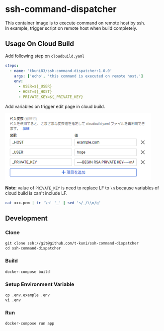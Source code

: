 # ssh-command-dispatcher

This container image is to execute command on remote host by ssh.  
In example, trigger script on remote host when build completely.  

## Usage On Cloud Build

Add following step on `cloudbuild.yaml`

```yaml
steps:
  - name: 'tkuni83/ssh-command-dispatcher:1.0.0'
    args: ['echo', 'this command is executed on remote host.']
    env:
      - USER=${_USER}
      - HOST=${_HOST}
      - PRIVATE_KEY=${_PRIVATE_KEY}
```

Add variables on trigger edit page in cloud build.

![readme-img1.png](https://github.com/t-kuni/ssh-command-dispatcher/blob/master/readme-img1.png)

**Note**: value of `PRIVATE_KEY` is need to replace LF to `\n` because variables of cloud build is can't include LF.   

```sh
cat xxx.pem | tr '\n' '_' | sed 's/_/\\n/g'
```

## Development

### Clone

```
git clone ssh://git@github.com/t-kuni/ssh-command-dispatcher
cd ssh-command-dispatcher
```

### Build

```
docker-compose build
```

### Setup Environment Variable

```
cp .env.example .env
vi .env
```

### Run

```
docker-compose run app
```
